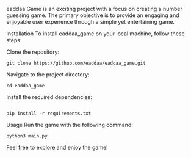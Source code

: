 eaddaa Game is an exciting project with a focus on creating a number guessing game. The primary objective is to provide an engaging and enjoyable user experience through a simple yet entertaining game.

Installation
To install eaddaa_game on your local machine, follow these steps:

Clone the repository:

```
git clone https://github.com/eaddaa/eaddaa_game.git
```
Navigate to the project directory:
```
cd eaddaa_game

```
Install the required dependencies:

```

pip install -r requirements.txt
```
Usage
Run the game with the following command:
```
python3 main.py
```
Feel free to explore and enjoy the game!









